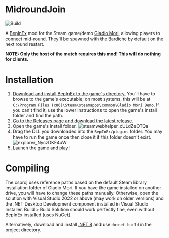 # MidroundJoin
![Build](https://github.com/ModioMori/MidroundJoin/actions/workflows/build.yml/badge.svg)

A [BepInEx](https://github.com/BepInEx/BepInEx) mod for the Steam game/demo [Gladio Mori](https://store.steampowered.com/app/2689120/Gladio_Mori/), allowing players to connect mid-round. They'll be spawned with the Bardiche by default on the next round restart.

**NOTE: Only the host of the match requires this mod! This will do nothing for clients.**

# Installation
1. [Download and install BepInEx to the game's directory.](https://docs.bepinex.dev/articles/user_guide/installation/index.html#installing-bepinex-1) You'll have to browse to the game's executable; on most systems, this will be at `C:\Program Files (x86)\Steam\steamapps\common\Gladio Mori Demo`. If you can't find it, use the lower instructions to open the game's install folder and find the path.
2. [Go to the Releases page and download the latest release.](https://github.com/ModioMori/MidroundJoin/releases)
3. Open the game's install folder. ![steamwebhelper_cULdZeOTQa](https://github.com/ModioMori/MorePlayers/assets/19525688/b07f69d6-7727-48b2-9810-6335479f66fb)
4. Drag the DLL you downloaded into the `BepInEx/plugins` folder. You may have to run the game once then close it if this folder doesn't exist. ![explorer_NyczDKF4uW](https://github.com/ModioMori/MorePlayers/assets/19525688/8a2ce78a-0caf-4a80-8fef-578378595896)
5. Launch the game and play!

# Compiling
The csproj uses reference paths based on the default Steam library installation folder of Gladio Mori. If you have the game installed on another drive, you will have to change these paths manually.
Otherwise, open the solution with Visual Studio 2022 or above (may work on older versions) and the .NET Desktop Development component installed in Visual Studio Installer.
Build > Build Solution should work perfectly fine, even without BepInEx installed (uses NuGet).

Alternatively, download and install [.NET 8](https://dotnet.microsoft.com/en-us/download) and use `dotnet build` in the project directory.
